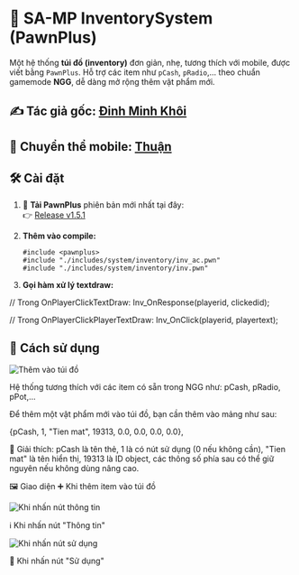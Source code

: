 # 🎒 SA-MP InventorySystem (PawnPlus)

Một hệ thống **túi đồ (inventory)** đơn giản, nhẹ, tương thích với mobile, được viết bằng `PawnPlus`. Hỗ trợ các item như `pCash`, `pRadio`,... theo chuẩn gamemode **NGG**, dễ dàng mở rộng thêm vật phẩm mới.

✍️ Tác giả gốc: [Đinh Minh Khôi](https://github.com/dinhkhoi2298)
---
📱 Chuyển thể mobile: [Thuận](https://github.com/quocthuan1007)
---

## 🛠️ Cài đặt

1. 🔗 **Tải PawnPlus** phiên bản mới nhất tại đây:  
   👉 [Release v1.5.1](https://github.com/IS4Code/PawnPlus/releases/tag/v1.5.1)

2. **Thêm vào compile:**

   ```pawn
   #include <pawnplus>
   #include "./includes/system/inventory/inv_ac.pwn"
   #include "./includes/system/inventory/inv.pwn"

3. **Gọi hàm xử lý textdraw:**

// Trong OnPlayerClickTextDraw:
Inv_OnResponse(playerid, clickedid);

// Trong OnPlayerClickPlayerTextDraw:
Inv_OnClick(playerid, playertext);

## 🧾 Cách sử dụng

![Thêm vào túi đồ](images/h1.png)

Hệ thống tương thích với các item có sẵn trong NGG như: pCash, pRadio, pPot,...

Để thêm một vật phẩm mới vào túi đồ, bạn cần thêm vào mảng như sau:

{pCash, 1, "Tien mat", 19313, 0.0, 0.0, 0.0, 0.0},

📌 Giải thích:
pCash là tên thẻ,
1 là có nút sử dụng (0 nếu không cần),
"Tien mat" là tên hiển thị,
19313 là ID object,
các thông số phía sau có thể giữ nguyên nếu không dùng nâng cao.

🖼️ Giao diện
➕ Khi thêm item vào túi đồ

![Khi nhấn nút thông tin](images/h2.png)

ℹ️ Khi nhấn nút "Thông tin"

![Khi nhấn nút sử dụng](images/h3.png)

🧪 Khi nhấn nút "Sử dụng"

